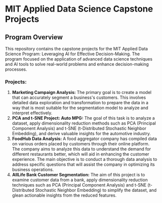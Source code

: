 
# MIT Applied Data Science Capstone Projects

## Program Overview

This repository contains the capstone projects for the MIT Applied Data Science Program: Leveraging AI for Effective Decision-Making. The program focused on the application of advanced data science techniques and AI tools to solve real-world problems and enhance decision-making processes.

### Projects:

1) **Marketing Campaign Analysis:** The primary goal is to create a model that can accurately segment a business's customers. This involves detailed data exploration and transformation to prepare the data in a way that is most suitable for the segmentation model to analyze and interpret effectively.
2) **PCA and t-SNE Project: Auto MPG:** The goal of this task is to analyze a dataset, apply dimensionality reduction methods such as PCA (Principal Component Analysis) and t-SNE (t-Distributed Stochastic Neighbor Embedding), and derive valuable insights for the automotive industry.
3) **FoodHub Data Analysis:** A food aggregator company has compiled data on various orders placed by customers through their online platform. The company aims to analyze this data to understand the demand for different restaurants better, which will aid in enhancing the customer experience. The main objective is to conduct a thorough data analysis to address specific questions that will assist the company in optimizing its business operations.
4) **AllLife Bank Customer Segmentation:** The aim of this project is to examine customer data from a bank, apply dimensionality reduction techniques such as PCA (Principal Component Analysis) and t-SNE (t-Distributed Stochastic Neighbor Embedding) to simplify the dataset, and glean actionable insights from the reduced features.
 